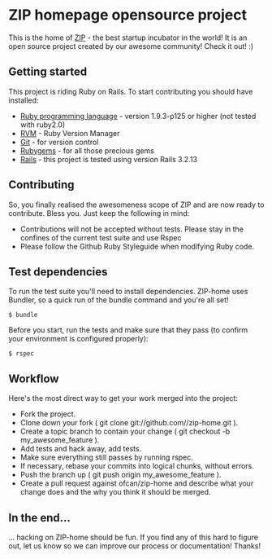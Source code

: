 # ZIP homepage opensource project

This is the home of [ZIP](http://zipzg.com) - the best startup incubator in the world! It is an open source project created by our awesome community! Check it out! :)

## Getting started

This project is riding Ruby on Rails. To start contributing you should have installed:

* [Ruby programming language](http://www.ruby-lang.org/en/) - version 1.9.3-p125 or higher (not tested with ruby2.0)
* [RVM](https://rvm.io/) - Ruby Version Manager
* [Git](http://git-scm.com/) - for version control
* [Rubygems](http://rubygems.org/) - for all those precious gems
* [Rails](http://rubyonrails.org/) - this project is tested using version Rails 3.2.13

## Contributing

So, you finally realised the awesomeness scope of ZIP and are now ready to contribute. Bless you. Just keep the following in mind:

* Contributions will not be accepted without tests. Please stay in the confines of the current test suite and use Rspec
* Please follow the Github Ruby Styleguide when modifying Ruby code.

## Test dependencies

To run the test suite you'll need to install dependencies. ZIP-home uses Bundler, so a quick run of the bundle command and you're all set!

    $ bundle

Before you start, run the tests and make sure that they pass (to confirm your environment is configured properly):

    $ rspec

## Workflow

Here's the most direct way to get your work merged into the project:

* Fork the project.
* Clone down your fork ( git clone git://github.com/<username>/zip-home.git ).
* Create a topic branch to contain your change ( git checkout -b my_awesome_feature ).
* Add tests and hack away, add tests.
* Make sure everything still passes by running rspec.
* If necessary, rebase your commits into logical chunks, without errors.
* Push the branch up ( git push origin my_awesome_feature ).
* Create a pull request against ofcan/zip-home and describe what your change does and the why you think it should be merged.

## In the end...

... hacking on ZIP-home should be fun. If you find any of this hard to figure out, let us know so we can improve our process or documentation! Thanks!
